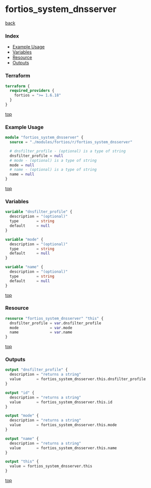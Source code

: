 # fortios_system_dnsserver

[back](../fortios.md)

### Index

- [Example Usage](#example-usage)
- [Variables](#variables)
- [Resource](#resource)
- [Outputs](#outputs)

### Terraform

```terraform
terraform {
  required_providers {
    fortios = ">= 1.6.18"
  }
}
```

[top](#index)

### Example Usage

```terraform
module "fortios_system_dnsserver" {
  source = "./modules/fortios/r/fortios_system_dnsserver"

  # dnsfilter_profile - (optional) is a type of string
  dnsfilter_profile = null
  # mode - (optional) is a type of string
  mode = null
  # name - (optional) is a type of string
  name = null
}
```

[top](#index)

### Variables

```terraform
variable "dnsfilter_profile" {
  description = "(optional)"
  type        = string
  default     = null
}

variable "mode" {
  description = "(optional)"
  type        = string
  default     = null
}

variable "name" {
  description = "(optional)"
  type        = string
  default     = null
}
```

[top](#index)

### Resource

```terraform
resource "fortios_system_dnsserver" "this" {
  dnsfilter_profile = var.dnsfilter_profile
  mode              = var.mode
  name              = var.name
}
```

[top](#index)

### Outputs

```terraform
output "dnsfilter_profile" {
  description = "returns a string"
  value       = fortios_system_dnsserver.this.dnsfilter_profile
}

output "id" {
  description = "returns a string"
  value       = fortios_system_dnsserver.this.id
}

output "mode" {
  description = "returns a string"
  value       = fortios_system_dnsserver.this.mode
}

output "name" {
  description = "returns a string"
  value       = fortios_system_dnsserver.this.name
}

output "this" {
  value = fortios_system_dnsserver.this
}
```

[top](#index)